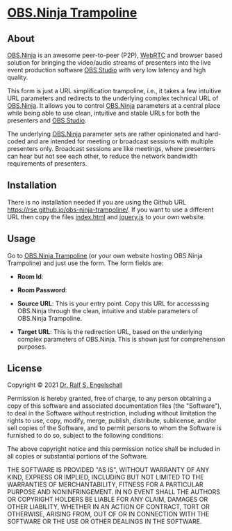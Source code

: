
[OBS.Ninja Trampoline](https://rse.github.io/obs-ninja-trampoline/)
===================================================================

About
-----

[OBS.Ninja](https://obs.ninja) is an awesome peer-to-peer (P2P),
[WebRTC](https://webrtc.org/) and browser based solution for bringing
the video/audio streams of presenters into the live event production
software [OBS Studio](https://obsproject.com) with very low latency and
high quality.

This form is just a URL simplification trampoline, i.e., it takes a
few intuitive URL parameters and redirects to the underlying complex
technical URL of [OBS.Ninja](https://obs.ninja). It allows you to
control [OBS.Ninja](https://obs.ninja) parameters at a central place
while being able to use clean, intuitive and stable URLs for both the
presenters and [OBS Studio](https://obsproject.com).

The underlying [OBS.Ninja](https://obs.ninja) parameter sets are rather
opinionated and hard-coded and are intended for meeting or broadcast
sessions with multiple presenters only. Broadcast sessions are like
meetings, where presenters can hear but not see each other, to reduce
the network bandwidth requirements of presenters.

Installation
------------

There is no installation needed if you are using the Github URL
https://rse.github.io/obs-ninja-trampoline/. If you want to
use a different URL then copy the files [index.html](index.html)
and [jquery.js](jquery.js) to your own website.

Usage
-----

Go to [OBS.Ninja Trampoline](https://rse.github.io/obs-ninja-trampoline/)
(or your own website hosting OBS.Ninja Trampoline) and just use the form.
The form fields are:

- **Room Id**:

- **Room Password**:

- **Source URL**:
  This is your entry point.
  Copy this URL for accesssing OBS.Ninja through the clean, intuitive
  and stable parameters of OBS.Ninja Trampoline.

- **Target URL**:
  This is the redirection URL, based on the underlying complex parameters
  of OBS.Ninja. This is shown just for comprehension purposes.

License
-------

Copyright &copy; 2021 [Dr. Ralf S. Engelschall](http://engelschall.com/)

Permission is hereby granted, free of charge, to any person obtaining
a copy of this software and associated documentation files (the
"Software"), to deal in the Software without restriction, including
without limitation the rights to use, copy, modify, merge, publish,
distribute, sublicense, and/or sell copies of the Software, and to
permit persons to whom the Software is furnished to do so, subject to
the following conditions:

The above copyright notice and this permission notice shall be included
in all copies or substantial portions of the Software.

THE SOFTWARE IS PROVIDED "AS IS", WITHOUT WARRANTY OF ANY KIND,
EXPRESS OR IMPLIED, INCLUDING BUT NOT LIMITED TO THE WARRANTIES OF
MERCHANTABILITY, FITNESS FOR A PARTICULAR PURPOSE AND NONINFRINGEMENT.
IN NO EVENT SHALL THE AUTHORS OR COPYRIGHT HOLDERS BE LIABLE FOR ANY
CLAIM, DAMAGES OR OTHER LIABILITY, WHETHER IN AN ACTION OF CONTRACT,
TORT OR OTHERWISE, ARISING FROM, OUT OF OR IN CONNECTION WITH THE
SOFTWARE OR THE USE OR OTHER DEALINGS IN THE SOFTWARE.

